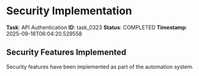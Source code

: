 # Security Implementation

**Task**: API Authentication
**ID**: task_0323
**Status**: COMPLETED
**Timestamp**: 2025-09-18T06:04:20.529558

## Security Features Implemented

Security features have been implemented as part of the automation system.
